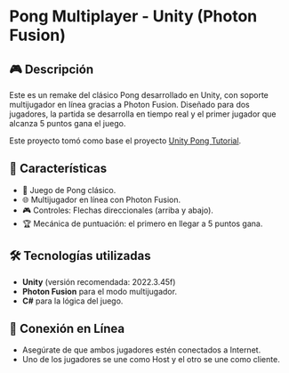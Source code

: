 # Pong Multiplayer - Unity (Photon Fusion)

## 🎮 Descripción
Este es un remake del clásico Pong desarrollado en Unity, con soporte multijugador en línea gracias a Photon Fusion. Diseñado para dos jugadores, la partida se desarrolla en tiempo real y el primer jugador que alcanza 5 puntos gana el juego.

Este proyecto tomó como base el proyecto [Unity Pong Tutorial](https://github.com/zigurous/unity-pong-tutorial).

## 🚀 Características
- 🏓 Juego de Pong clásico.
- 🌐 Multijugador en línea con Photon Fusion.
- 🎮 Controles: Flechas direccionales (arriba y abajo).
- 🏆 Mecánica de puntuación: el primero en llegar a 5 puntos gana.

## 🛠️ Tecnologías utilizadas
- **Unity** (versión recomendada: 2022.3.45f)
- **Photon Fusion** para el modo multijugador.
- **C#** para la lógica del juego.

## 📡 Conexión en Línea
- Asegúrate de que ambos jugadores estén conectados a Internet.
- Uno de los jugadores se une como Host y el otro se une como cliente.